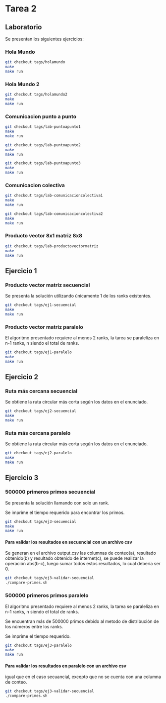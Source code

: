 # Tarea 2

## Laboratorio

Se presentan los siguientes ejercicios:

### Hola Mundo

```bash
git checkout tags/holamundo
make
make run
```

### Hola Mundo 2

```bash
git checkout tags/holamundo2
make
make run
```

### Comunicacion punto a punto

```bash
git checkout tags/lab-puntoapunto1
make
make run

git checkout tags/lab-puntoapunto2
make
make run

git checkout tags/lab-puntoapunto3
make
make run
```

### Comunicacion colectiva

```bash
git checkout tags/lab-comunicacioncolectiva1
make
make run

git checkout tags/lab-comunicacioncolectiva2
make
make run
```

### Producto vector 8x1 matriz 8x8

```bash
git checkout tags/lab-productovectormatriz
make
make run
```

## Ejercicio 1

### Producto vector matriz secuencial

Se presenta la solución utilizando únicamente 1 de los ranks existentes.

```bash
git checkout tags/ej1-secuencial
make
make run
```

### Producto vector matriz paralelo

El algoritmo presentado requiere al menos 2 ranks, la tarea se paraleliza en n-1 ranks, n siendo el total de ranks.

```bash
git checkout tags/ej1-paralelo
make
make run
```

## Ejercicio 2

### Ruta más cercana secuencial

Se obtiene la ruta circular más corta según los datos en el enunciado.

```bash
git checkout tags/ej2-secuencial
make
make run
```

### Ruta más cercana paralelo

Se obtiene la ruta circular más corta según los datos en el enunciado.

```bash
git checkout tags/ej2-paralelo
make
make run
```

## Ejercicio 3

### 500000 primeros primos secuencial

Se presenta la solución llamando con solo un rank.

Se imprime el tiempo requerido para encontrar los primos.

```bash
git checkout tags/ej3-secuencial
make
make run
```

#### Para validar los resultados en secuencial con un archivo csv

Se generan en el archivo output.csv las columnas de conteo(a), resultado obtenido(b) y resultado obtenido de internet(c), se puede realizar la operación abs(b-c), luego sumar todos estos resultados, lo cual debería ser 0.

```bash
git checkout tags/ej3-validar-secuencial
./compare-primes.sh
```

### 500000 primeros primos paralelo

El algoritmo presentado requiere al menos 2 ranks, la tarea se paraleliza en n-1 ranks, n siendo el total de ranks.

Se encuentran más de 500000 primos debido al metodo de distribución de los números entre los ranks.

Se imprime el tiempo requerido.

```bash
git checkout tags/ej3-paralelo
make
make run
```

#### Para validar los resultados  en paralelo con un archivo csv

igual que en el caso secuancial, excepto que no se cuenta con una columna de conteo.

```bash
git checkout tags/ej3-validar-secuencial
./compare-primes.sh
```
